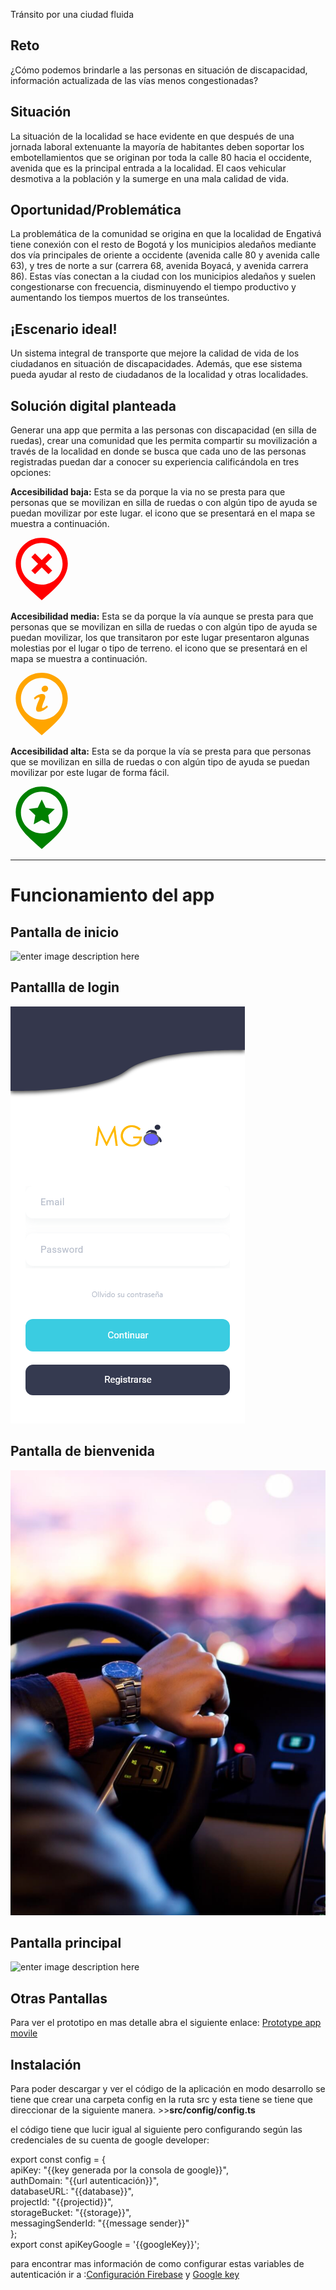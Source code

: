 Tránsito por una ciudad fluida
## Reto
¿Cómo podemos brindarle a las personas en situación de discapacidad, información actualizada de las vías menos congestionadas? 

## Situación
La situación de la localidad se hace evidente en que después de una jornada laboral extenuante la mayoría de habitantes deben soportar los embotellamientos que se originan por toda la calle 80 hacia el occidente, avenida que es la principal entrada a la localidad. El caos vehicular desmotiva a la población y la sumerge en una mala calidad de vida.
## Oportunidad/Problemática
La problemática de la comunidad se origina en que la localidad de Engativá tiene conexión con el resto de Bogotá y los municipios aledaños mediante dos vía principales de oriente a occidente (avenida calle 80 y avenida calle 63), y tres de norte a sur (carrera 68, avenida Boyacá, y avenida carrera 86). Estas vías conectan a la ciudad con los municipios aledaños y suelen congestionarse con frecuencia, disminuyendo el tiempo productivo y aumentando los tiempos muertos de los transeúntes.
## ¡Escenario ideal!
Un sistema integral de transporte que mejore la calidad de vida de los ciudadanos en situación de discapacidades. Además, que ese sistema pueda ayudar al resto de ciudadanos de la localidad y otras localidades.

## Solución digital planteada 
Generar una app que permita a las personas con discapacidad (en silla de ruedas), crear una comunidad que les permita compartir su movilización a través de la localidad en donde se busca que cada uno de las personas registradas puedan dar a conocer su experiencia calificándola en tres opciones:

**Accesibilidad baja:** Esta se da porque la via no se presta para que personas que se movilizan en silla de ruedas o con algún tipo de ayuda se puedan movilizar por este lugar. el icono que se presentará en el mapa se muestra a continuación.

<svg xmlns="http://www.w3.org/2000/svg" fill="red" width="100" height="100" viewBox="0 0 24 24"><path d="M12 0c-5.522 0-10 4.395-10 9.815 0 5.505 4.375 9.268 10 14.185 5.625-4.917 10-8.68 10-14.185 0-5.42-4.478-9.815-10-9.815zm0 18c-4.419 0-8-3.582-8-8s3.581-8 8-8 8 3.582 8 8-3.581 8-8 8zm4-10.585l-2.586 2.585 2.586 2.585-1.414 1.415-2.586-2.586-2.586 2.586-1.414-1.415 2.586-2.585-2.586-2.585 1.414-1.415 2.586 2.585 2.586-2.585 1.414 1.415z"/></svg>

**Accesibilidad media:** Esta se da porque la vía aunque se presta para que personas que se movilizan en silla de ruedas o con algún tipo de ayuda se puedan movilizar, los que transitaron por este lugar presentaron algunas molestias por el lugar o tipo de terreno. el icono que se presentará en el mapa se muestra a continuación.

<svg xmlns="http://www.w3.org/2000/svg" fill="orange" width="100" height="100" viewBox="0 0 24 24"><path d="M12 0c-5.522 0-10 4.395-10 9.815 0 5.505 4.375 9.268 10 14.185 5.625-4.917 10-8.68 10-14.185 0-5.42-4.478-9.815-10-9.815zm0 18c-4.419 0-8-3.582-8-8s3.581-8 8-8 8 3.582 8 8-3.581 8-8 8zm-2.039-4.994c.564-1.792.93-2.343 1.118-2.887.273-.788-.212-1.138-1.739.209l-.34-.64c1.743-1.901 5.334-2.331 4.113.614-.764 1.839-.606 1.484-.918 2.442-.455 1.396.693.83 1.818-.211.154.251.203.332.357.62-2.499 2.382-5.271 2.592-4.409-.147zm4.039-5.986c-.531.454-1.32.444-1.761-.022s-.367-1.21.164-1.664c.532-.454 1.319-.443 1.761.022.44.465.367 1.21-.164 1.664z"/></svg>

**Accesibilidad alta:** Esta se da porque la vía  se presta para que personas que se movilizan en silla de ruedas o con algún tipo de ayuda se puedan movilizar por este lugar de forma fácil.

<svg xmlns="http://www.w3.org/2000/svg" width="100" fill="green" height="100" viewBox="0 0 24 24"><path d="M12 0c-5.522 0-10 4.395-10 9.815 0 5.505 4.375 9.268 10 14.185 5.625-4.917 10-8.68 10-14.185 0-5.42-4.478-9.815-10-9.815zm0 18c-4.419 0-8-3.582-8-8s3.581-8 8-8 8 3.582 8 8-3.581 8-8 8zm0-13l1.528 3.153 3.472.479-2.527 2.429.617 3.45-3.09-1.654-3.09 1.653.617-3.45-2.527-2.428 3.472-.479 1.528-3.153z"/></svg>

---

# Funcionamiento del app

## Pantalla de inicio

![enter image description here](tecnologia-informatica-45-transito-por-una-ciudad-fluida/prototype/splash.png)

## Pantallla de login
![enter image description here](/prototype/login.png)

## Pantalla de bienvenida

![enter image description here](/prototype/bienvenida.png)

## Pantalla principal
![enter image description here](/prototype/Explorar%20Rese%C3%B1as.png)

## Otras Pantallas 

Para ver el prototipo en mas detalle abra el siguiente enlace:
[Prototype app movile](https://xd.adobe.com/spec/69baade9-757d-4175-6edf-1a4efcd0e833-1f8b/screen/e69289a3-eefd-4bbd-9a7b-c2073af670dd)

## Instalación

Para poder descargar y ver el código de la aplicación en modo desarrollo se tiene que crear una carpeta config en la ruta src y esta tiene se tiene que direccionar de la siguiente manera. >>**src/config/config.ts** 

el código tiene que lucir igual al siguiente pero configurando según las credenciales de su cuenta de google developer:

    
export const config = {  
  apiKey: "{{key generada por la consola de google}}",  
  authDomain: "{{url autenticación}}",  
  databaseURL: "{{database}}",  
  projectId: "{{projectid}}",  
  storageBucket: "{{storage}}",  
  messagingSenderId: "{{message sender}}"  
};    
export const apiKeyGoogle = '{{googleKey}}';



para encontrar mas información de como configurar estas variables de autenticación ir a :[Configuración Firebase](https://developers-latam.googleblog.com/2016/11/como-usar-firebase-en-una-extension-de.html) y [Google key](https://www.youtube.com/watch?v=zH5QCoU_8do)
